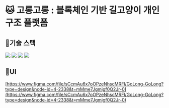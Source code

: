 # 🐱 고롱고롱 : 블록체인 기반 길고양이 개인 구조 플랫폼

## 📍기술 스택

<img src="https://img.shields.io/badge/react-61DAFB?style=for-the-badge&logo=react&logoColor=black"> 
<img src="https://img.shields.io/badge/typescript-3178C6?style=for-the-badge&logo=typescript&logoColor=blue">
<img src="https://img.shields.io/badge/Redux-764ABC?style=for-the-badge&logo=Redux&logoColor=purple">
<img src="https://img.shields.io/badge/styled-component-DB7093?style=for-the-badge&logo=Redux&logoColor=pink">

## 📍UI

[https://www.figma.com/file/sCcmAu6x7oOPzeNhscMRFl/GoLong-GoLong?type=design&node-id=4-2338&t=mMme7Jgmigf0Q2Jr-0](https://www.figma.com/file/sCcmAu6x7oOPzeNhscMRFl/GoLong-GoLong?type=design&node-id=4-2338&t=mMme7Jgmigf0Q2Jr-0) 
 
